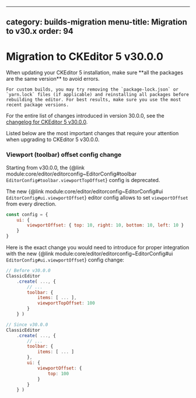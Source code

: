 
---
category: builds-migration
menu-title: Migration to v30.x
order: 94
---

# Migration to CKEditor 5 v30.0.0

<info-box>
	When updating your CKEditor 5 installation, make sure **all the packages are the same version** to avoid errors.

	For custom builds, you may try removing the `package-lock.json` or `yarn.lock` files (if applicable) and reinstalling all packages before rebuilding the editor. For best results, make sure you use the most recent package versions.
</info-box>

For the entire list of changes introduced in version 30.0.0, see the [changelog for CKEditor 5 v30.0.0](https://github.com/ckeditor/ckeditor5/blob/master/CHANGELOG.md#3000-2021-09-27).

Listed below are the most important changes that require your attention when upgrading to CKEditor 5 v30.0.0.

### Viewport (toolbar) offset config change

Starting from v30.0.0, the {@link module:core/editor/editorconfig~EditorConfig#toolbar `EditorConfig#toolbar.viewportTopOffset`} config is deprecated.

The new {@link module:core/editor/editorconfig~EditorConfig#ui `EditorConfig#ui.viewportOffset`} editor config allows to set `viewportOffset` from every direction.

```js
const config = {
	ui: {
		viewportOffset: { top: 10, right: 10, bottom: 10, left: 10 }
	}
}
```

Here is the exact change you would need to introduce for proper integration with the new {@link module:core/editor/editorconfig~EditorConfig#ui `EditorConfig#ui.viewportOffset`} config change:

```js
// Before v30.0.0
ClassicEditor
    .create( ..., {
        // ...
        toolbar: {
            items: [ ... ],
			viewportTopOffset: 100
        }
    } )

// Since v30.0.0
ClassicEditor
    .create( ..., {
        // ...
        toolbar: {
            items: [ ... ]
        },
		ui: {
			viewportOffset: {
				top: 100
			}
		}
    } )
```
